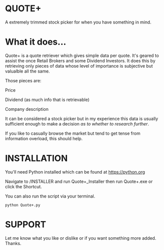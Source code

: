 # QUOTE+
A extremely trimmed stock picker for when you have something in mind.

# What it does...

Quote+ is a quote retriever which gives simple data per quote. It's geared to assist the once Retail Brokers and some Dividend Investors.
It does this by retrieving only pieces of data whose level of importance is subjective but valualble all the same. 

Those pieces are:

Price

Dividend (as much info that is retrievable)

Company description

It can be considered a stock picker but in my experience this data is usually sufficient enough to make a decision *as to whether to research further*.

If you like to casually browse the market but tend to get tense from information overload, this should help.

# INSTALLATION

You'll need Python installed which can be found at https://python.org

Navigate to /INSTALLER and run Quote+_Installer then run Quote+.exe or click the Shortcut.

You can also run the script via your terminal.

    python Quote+.py

# SUPPORT

Let me know what you like or dislike or if you want something more added. Thanks.
